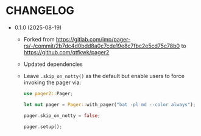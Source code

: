 # CHANGELOG

* 0.1.0 (2025-08-19)
    * Forked from <https://gitlab.com/imp/pager-rs/-/commit/2b7dc4d0bdd8a0c7cde19e8c7fbc2e5cd75c78b0> to <https://github.com/qtfkwk/pager2>
    * Updated dependencies
    * Leave `.skip_on_notty()` as the default but enable users to force invoking the pager via:

        ```rust
        use pager2::Pager;

        let mut pager = Pager::with_pager("bat -pl md --color always");

        pager.skip_on_notty = false;

        pager.setup();
        ```

